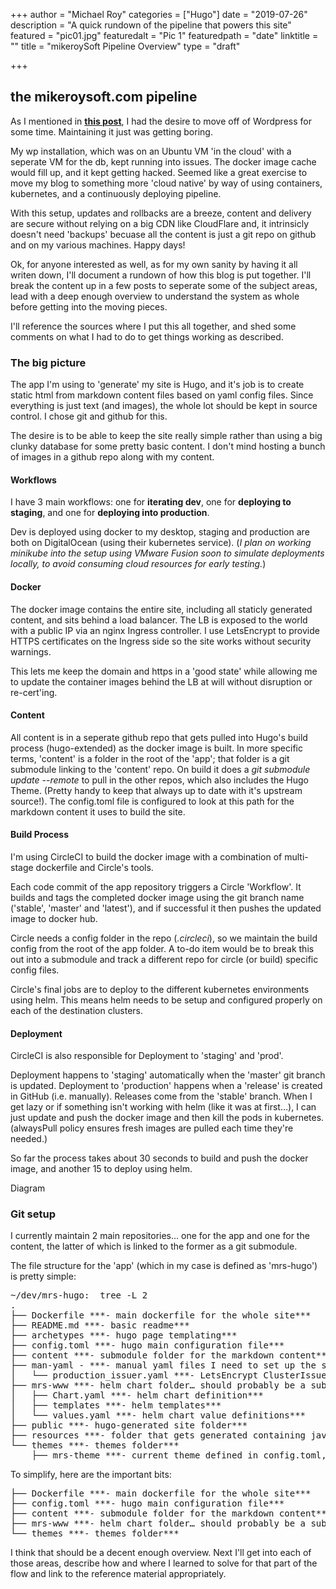 +++
author = "Michael Roy"
categories = ["Hugo"]
date = "2019-07-26"
description = "A quick rundown of the pipeline that powers this site"
featured = "pic01.jpg"
featuredalt = "Pic 1"
featuredpath = "date"
linktitle = ""
title = "mikeroySoft Pipeline Overview"
type = "draft"

+++

## the mikeroysoft.com pipeline

As I mentioned in **[this post](https://www.mikeroysoft.com/blog/2019-07/go-for-hugo/)**, I had the desire to move off of Wordpress for some time. Maintaining it just was getting boring.

My wp installation, which was on an Ubuntu VM 'in the cloud' with a seperate VM for the db, kept running into issues. The docker image cache would fill up, and it kept getting hacked. Seemed like a great exercise to move my blog to something more 'cloud native' by way of using containers, kubernetes, and a continuously deploying pipeline.

With this setup, updates and rollbacks are a breeze, content and delivery are secure without relying on a big CDN like CloudFlare and, it intrinsicly doesn't need 'backups' becuase all the content is just a git repo on github and on my various machines. Happy days!

Ok, for anyone interested as well, as for my own sanity by having it all writen down, I'll document a rundown of how this blog is put together. I'll break the content up in a few posts to seperate some of the subject areas, lead with a deep enough overview to understand the system as whole before getting into the moving pieces.

I'll reference the sources where I put this all together, and shed some comments on what I had to do to get things working as described.

### The big picture

The app I'm using to 'generate' my site is Hugo, and it's job is to create static html from markdown content files based on yaml config files. Since everything is just text (and images), the whole lot should be kept in source control. I chose git and github for this.

The desire is to be able to keep the site really simple rather than using a big clunky database for some pretty basic content. I don't mind hosting a bunch of images in a github repo along with my content.

#### Workflows

I have 3 main workflows: one for **iterating dev**, one for **deploying to staging**, and one for **deploying into production**.

Dev is deployed using docker to my desktop, staging and production are both on DigitalOcean (using their kubernetes service). (*I plan on working minikube into the setup using VMware Fusion soon to simulate deployments locally, to avoid consuming cloud resources for early testing.*)

#### Docker

The docker image contains the entire site, including all staticly generated content, and sits behind a load balancer. The LB is exposed to the world with a public IP via an nginx Ingress controller. I use LetsEncrypt to provide HTTPS certificates on the Ingress side so the site works without security warnings.

This lets me keep the domain and https in a 'good state' while allowing me to update the container images behind the LB at will without disruption or re-cert'ing.

#### Content

All content is in a seperate github repo that gets pulled into Hugo's build process (hugo-extended) as the docker image is built. In more specific terms, 'content' is a folder in the root of the 'app'; that folder is a git submodule linking to the 'content' repo. On build it does a *git submodule update --remote* to pull in the other repos, which also includes the Hugo Theme. (Pretty handy to keep that always up to date with it's upstream source!). The config.toml file is configured to look at this path for the markdown content it uses to build the site.

#### Build Process

I'm using CircleCI to build the docker image with a combination of multi-stage dockerfile and Circle's tools.

Each code commit of the app repository triggers a Circle 'Workflow'. It builds and tags the completed docker image using the git branch name ('stable', 'master' and 'latest'), and if successful it then pushes the updated image to docker hub.

Circle needs a config folder in the repo (*.circleci*), so we maintain the build config from the root of the app folder. A to-do item would be to break this out into a submodule and track a different repo for circle (or build) specific config files.

Circle's final jobs are to deploy to the different kubernetes environments using helm. This means helm needs to be setup and configured properly on each of the destination clusters.

#### Deployment

CircleCI is also responsible for Deployment to 'staging' and 'prod'.

Deployment happens to 'staging' automatically when the 'master' git branch is updated. Deployment to 'production' happens when a 'release' is created in GitHub (i.e. manually). Releases come from the 'stable' branch. When I get lazy or if something isn't working with helm (like it was at first…), I can just update and push the docker image and then kill the pods in kubernetes. (alwaysPull policy ensures fresh images are pulled each time they're needed.)

So far the process takes about 30 seconds to build and push the docker image, and another 15 to deploy using helm.

Diagram

### Git setup

I currently maintain 2 main repositories… one for the app and one for the content, the latter of which is linked to the former as a git submodule.

The file structure for the 'app' (which in my case is defined as 'mrs-hugo') is pretty simple:

<pre>
~/dev/mrs-hugo:  tree -L 2
.
├── Dockerfile ***- main dockerfile for the whole site***
├── README.md ***- basic readme***
├── archetypes ***- hugo page templating***
├── config.toml ***- hugo main configuration file***
├── content ***- submodule folder for the markdown content***
├── man-yaml - ***- manual yaml files I need to set up the site (one-time-operation stuff)***
│   └── production_issuer.yaml ***- LetsEncrypt ClusterIssuer spec***
├── mrs-www ***- helm chart folder… should probably be a submodule***
│   ├── Chart.yaml ***- helm chart definition***
│   ├── templates ***- helm templates***
│   └── values.yaml ***- helm chart value definitions***
├── public ***- hugo-generated site folder***
├── resources ***- folder that gets generated containing javascript and scss assets***
└── themes ***- themes folder***
    ├── mrs-theme ***- current theme defined in config.toml, included as a submodule***
</pre>
To simplify, here are the important bits:
<pre>
├── Dockerfile ***- main dockerfile for the whole site***
├── config.toml ***- hugo main configuration file***
├── content ***- submodule folder for the markdown content***
├── mrs-www ***- helm chart folder… should probably be a submodule***
└── themes ***- themes folder***
</pre>
I think that should be a decent enough overview. Next I'll get into each of those areas, describe how and where I learned to solve for that part of the flow and link to the reference material appropriately.

